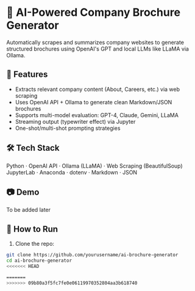 # 🧠 AI-Powered Company Brochure Generator

Automatically scrapes and summarizes company websites to generate structured brochures using OpenAI's GPT and local LLMs like LLaMA via Ollama.

## 🚀 Features
- Extracts relevant company content (About, Careers, etc.) via web scraping
- Uses OpenAI API + Ollama to generate clean Markdown/JSON brochures
- Supports multi-model evaluation: GPT-4, Claude, Gemini, LLaMA
- Streaming output (typewriter effect) via Jupyter
- One-shot/multi-shot prompting strategies

## 🛠️ Tech Stack
Python · OpenAI API · Ollama (LLaMA) · Web Scraping (BeautifulSoup)  
JupyterLab · Anaconda · dotenv · Markdown · JSON

## 📷 Demo
To be added later

## 🧪 How to Run
1. Clone the repo:
```bash
git clone https://github.com/yourusername/ai-brochure-generator
cd ai-brochure-generator
<<<<<<< HEAD

=======
>>>>>>> 09b80a3f5fc7fe0e06119970352804aa3b618740
